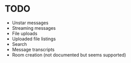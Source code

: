 TODO
====

- Unstar messages
- Streaming messages
- File uploads
- Uploaded file listings
- Search
- Message transcripts
- Room creation (not documented but seems supported)
